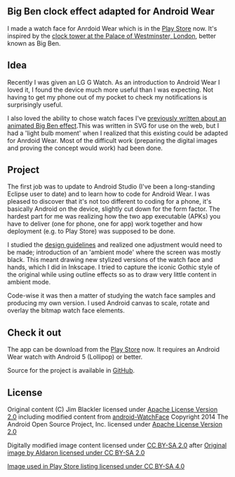 Big Ben clock effect adapted for Android Wear
---------------------------------------------

I made a watch face for Anrdoid Wear which is in the [Play Store](https://play.google.com/store/apps/details?id=net.jimblackler.bigben.watchface) now. It's inspired by the [clock tower at the Palace of Westminster, London](http://en.wikipedia.org/wiki/Big_Ben), better known as Big Ben.


Idea
----

Recently I was given an LG G Watch. As an introduction to Android Wear I loved it, I found the device much more useful than I was expecting. Not having to get my phone out of my pocket to check my notifications is surprisingly useful.

I also loved the ability to chose watch faces I've [previously written about an animated Big Ben effect](http://jimblackler.net/blog/?p=258).This was written in SVG for use on the web, but I had a 'light bulb moment' when I realized that this existing could be adapted for Anrdoid Wear. Most of the difficult work (preparing the digital images and proving the concept would work) had been done.

Project
-------

The first job was to update to Android Studio (I've been a long-standing Eclipse user to date) and to learn how to code for Android Wear. I was pleased to discover that it's not too different to coding for a phone, it's basically Android on the device, slightly cut down for the form factor. The hardest part for me was realizing how the two app executable (APKs) you have to deliver (one for phone, one for app) work together and how deployment (e.g. to Play Store) was supposed to be done.

I studied the [design guidelines](http://developer.android.com/design/wear/watchfaces.html) and realized one adjustment would need to be made; introduction of an 'ambient mode' where the screen was mostly black. This meant drawing new stylized versions of the watch face and hands, which I did in Inkscape. I tried to capture the iconic Gothic style of the original while using outline effects so as to draw very little content in ambient mode.

Code-wise it was then a matter of studying the watch face samples and producing my own version. I used Android canvas to scale, rotate and overlay the bitmap watch face elements.

Check it out
------------

The app can be download from the [Play Store](https://play.google.com/store/apps/details?id=net.jimblackler.bigben.watchface) now. It requires an Android Wear watch with Android 5 (Lollipop) or better.

Source for the project is available in [GitHub](https://github.com/jimblackler/BigBen).


License
-------

Original content (C) Jim Blackler licensed under [Apache License Version 2.0](http://www.apache.org/licenses/LICENSE-2.0) including modified content from [android-WatchFace](https://github.com/googlesamples/android-WatchFace) Copyright 2014 The Android Open
Source Project, Inc. licensed under [Apache License Version 2.0](http://www.apache.org/licenses/LICENSE-2.0)

Digitally modified image content licensed under [CC BY-SA 2.0](https://creativecommons.org/licenses/by-sa/2.0/) after [Original image by Aldaron licensed under CC BY-SA 2.0](https://www.flickr.com/photos/aldaron/536362686)

[Image used in Play Store listing licensed under CC BY-SA 4.0](http://en.wikipedia.org/wiki/Big_Ben#mediaviewer/File:Palace_of_Westminster_from_the_dome_on_Methodist_Central_Hall.jpg)
